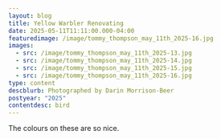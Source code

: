 ```yaml
---
layout: blog
title: Yellow Warbler Renovating
date: 2025-05-11T11:11:00.000-04:00
featuredimage: /image/tommy_thompson_may_11th_2025-16.jpg
images:
  - src: /image/tommy_thompson_may_11th_2025-13.jpg
  - src: /image/tommy_thompson_may_11th_2025-14.jpg
  - src: /image/tommy_thompson_may_11th_2025-15.jpg
  - src: /image/tommy_thompson_may_11th_2025-16.jpg
type: content
descblurb: Photographed by Darin Morrison-Beer
postyear: "2025"
contentdesc: bird
---
```

The colours on these are so nice.
